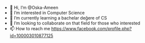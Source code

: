 - 👋 Hi, I’m @Oska-Ameen
- 👀 I’m interested in Computer Science
- 🌱 I’m currently learning a bachelar değere of CS
- 💞️ I’m looking to collaborate on that field for those who interested 
- 📫 How to reach me https://www.facebook.com/profile.php?id=100003010877125
<!---
Oska-Ameen/Oska-Ameen is a ✨ special ✨ repository because its `README.md` (this file) appears on your GitHub profile.
You can click the Preview link to take a look at your changes.
--->
